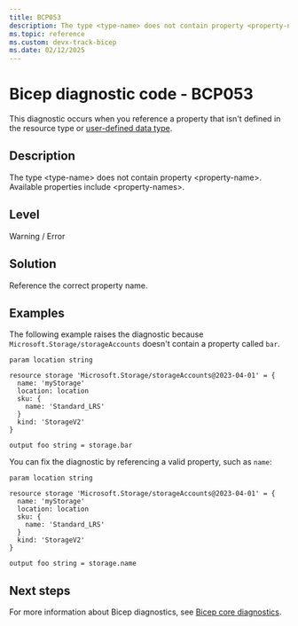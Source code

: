 ```yaml
---
title: BCP053
description: The type <type-name> does not contain property <property-name>. Available properties include <property-names>.
ms.topic: reference
ms.custom: devx-track-bicep
ms.date: 02/12/2025
---
```


# Bicep diagnostic code - BCP053

This diagnostic occurs when you reference a property that isn't defined in the resource type or [user-defined data type](../user-defined-data-types.md).

## Description

The type \<type-name> does not contain property \<property-name>. Available properties include \<property-names>.

## Level

Warning / Error

## Solution

Reference the correct property name.

## Examples

The following example raises the diagnostic because `Microsoft.Storage/storageAccounts` doesn't contain a property called `bar`.

```bicep
param location string 

resource storage 'Microsoft.Storage/storageAccounts@2023-04-01' = {
  name: 'myStorage'
  location: location
  sku: {
    name: 'Standard_LRS'
  }
  kind: 'StorageV2'
}

output foo string = storage.bar 
```

You can fix the diagnostic by referencing a valid property, such as `name`:

```bicep
param location string 

resource storage 'Microsoft.Storage/storageAccounts@2023-04-01' = {
  name: 'myStorage'
  location: location
  sku: {
    name: 'Standard_LRS'
  }
  kind: 'StorageV2'
}

output foo string = storage.name
```

## Next steps

For more information about Bicep diagnostics, see [Bicep core diagnostics](../bicep-core-diagnostics.md).